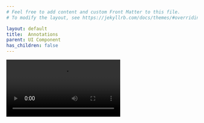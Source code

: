 ```yaml
---
# Feel free to add content and custom Front Matter to this file.
# To modify the layout, see https://jekyllrb.com/docs/themes/#overriding-theme-defaults

layout: default
title:  Annotations
parent: UI Component
has_children: false
---
```

<video src="Video/Demo.MP4" type="video/mp4" />